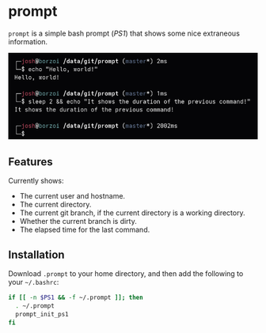 # prompt

`prompt` is a simple bash prompt (*PS1*) that shows some nice extraneous information.

![Preview image](example.png)

## Features

Currently shows:

- The current user and hostname.
- The current directory.
- The current git branch, if the current directory is a working directory.
- Whether the current branch is dirty.
- The elapsed time for the last command.

## Installation

Download `.prompt` to your home directory, and then add the following to your `~/.bashrc`:

```sh
if [[ -n $PS1 && -f ~/.prompt ]]; then
  . ~/.prompt
  prompt_init_ps1
fi
```